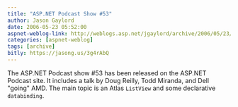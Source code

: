 ```yaml
---
title: "ASP.NET Podcast Show #53"
author: Jason Gaylord
date: 2006-05-23 05:52:00
aspnet-weblog-link: http://weblogs.asp.net/jgaylord/archive/2006/05/23/ASP.NET-Podcast-Show-_2300_53.aspx
categories: [aspnet-weblog]
tags: [archive]
bitly: https://jasong.us/3g4rAbQ
---
```


The ASP.NET Podcast show #53 has been released on the ASP.NET Podcast site. It includes a talk by Doug Reilly, Todd Miranda, and Dell "going" AMD. The main topic is an Atlas `ListView` and some declarative `databinding`.
